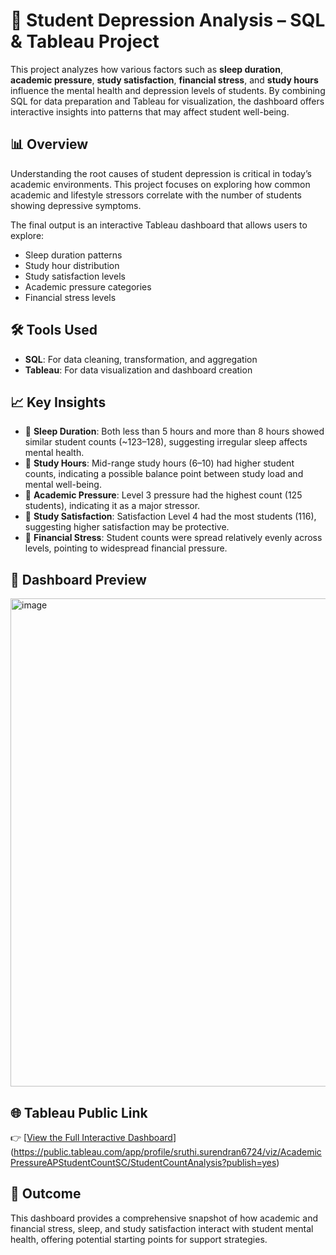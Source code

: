 # 🧠 Student Depression Analysis – SQL & Tableau Project

This project analyzes how various factors such as **sleep duration**, **academic pressure**, **study satisfaction**, **financial stress**, and **study hours** influence the mental health and depression levels of students. By combining SQL for data preparation and Tableau for visualization, the dashboard offers interactive insights into patterns that may affect student well-being.

## 📊 Overview

Understanding the root causes of student depression is critical in today’s academic environments. This project focuses on exploring how common academic and lifestyle stressors correlate with the number of students showing depressive symptoms.

The final output is an interactive Tableau dashboard that allows users to explore:

- Sleep duration patterns
- Study hour distribution
- Study satisfaction levels
- Academic pressure categories
- Financial stress levels

## 🛠️ Tools Used

- **SQL**: For data cleaning, transformation, and aggregation
- **Tableau**: For data visualization and dashboard creation

## 📈 Key Insights

- 🔹 **Sleep Duration**: Both less than 5 hours and more than 8 hours showed similar student counts (~123–128), suggesting irregular sleep affects mental health.
- 🔹 **Study Hours**: Mid-range study hours (6–10) had higher student counts, indicating a possible balance point between study load and mental well-being.
- 🔹 **Academic Pressure**: Level 3 pressure had the highest count (125 students), indicating it as a major stressor.
- 🔹 **Study Satisfaction**: Satisfaction Level 4 had the most students (116), suggesting higher satisfaction may be protective.
- 🔹 **Financial Stress**: Student counts were spread relatively evenly across levels, pointing to widespread financial pressure.

## 📎 Dashboard Preview

<img width="1386" height="781" alt="image" src="https://github.com/user-attachments/assets/ac245d43-47ab-4699-a95e-965e9db9fdbf" />


## 🌐 Tableau Public Link

👉 [[View the Full Interactive Dashboard](https://public.tableau.com/app/profile/sruthi.surendran6724/viz/AcademicPressureAPStudentCountSC/StudentCountAnalysis)](https://public.tableau.com/app/profile/sruthi.surendran6724/viz/AcademicPressureAPStudentCountSC/StudentCountAnalysis?publish=yes)

## 🚀 Outcome
This dashboard provides a comprehensive snapshot of how academic and financial stress, sleep, and study satisfaction interact with student mental health, offering potential starting points for support strategies.

